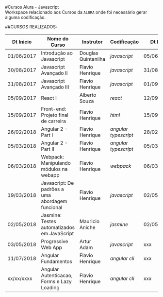 #Cursos Alura - Javascript  
Workspace relacionado aos Cursos da `ALURA` onde foi necessário gerar alguma codificação.
 
##CURSOS REALIZADOS:

|Dt Inicio|Nome do Curso|Instrutor|Codificação|Dt Fim|
|---|---|---|---|---|
|01/06/2017|Introdução ao Javascript|Douglas Quintanilha|*javascript*|05/06/2017
|30/08/2017|Javascript Avançado II|Flavio Henrique|*javascript*|31/08/2017
|31/08/2017|Javascript Avançado III|Flavio Henrique|*javascript*|01/09/2017
|05/09/2017|React I|Alberto Souza|*react*|12/09/2017
|15/09/2017|Front-end: Projeto final de carreira|Flavio Henrique|*html*|15/09/2017
|26/02/2018|Angular 2 - Part I|Flavio Henrique|*angular typescript*|28/02/2018
|05/03/2018|Angular 2 - Part II|Flavio Henrique|*angular typescript*|05/03/2018
|06/03/2018|Webpack: Manipulando módulos na webapp|Flavio Henrique|*webpack*|06/03/2018
|19/03/2018|Javascript: De padrões a uma abordagem funcional|Flavio Henrique|*javascript*|02/05/2018
|02/05/2018|Jasmine: Testes automatizados em JavaScript|Mauricio Aniche|*jasmine*|02/05/2018
|03/05/2018|Progressive Web App|Artur Adam|*javascript*|xxx
|11/07/2018|Angular Fundamentos|Flavio Henrique|*angular cli*|xxx
|xx/xx/xxxx|Angular Autenticacao, Forms e Lazy Loading|Flavio Henrique|*angular cli*|xxx
